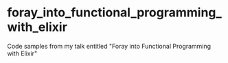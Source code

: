 foray_into_functional_programming_with_elixir
=============================================

Code samples from my talk entitled "Foray into Functional Programming with Elixir"
